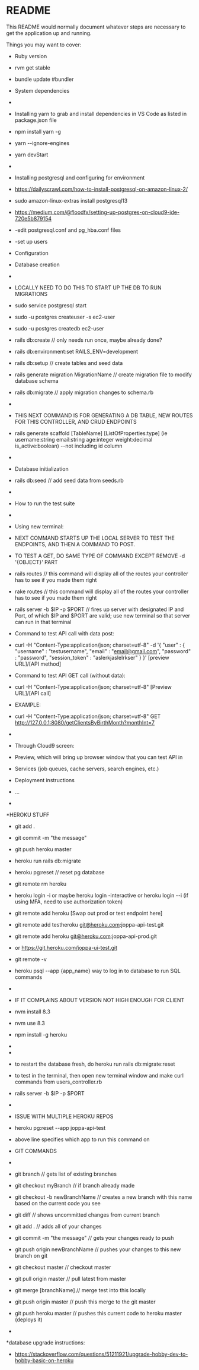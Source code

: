 # README

This README would normally document whatever steps are necessary to get the
application up and running.

Things you may want to cover:

* Ruby version
* rvm get stable
* bundle update #bundler

* System dependencies
* 
* Installing yarn to grab and install dependencies in VS Code as listed in package.json file
* npm install yarn -g
* yarn --ignore-engines
* yarn devStart
*
* Installing postgresql and configuring for environment
* https://dailyscrawl.com/how-to-install-postgresql-on-amazon-linux-2/
* sudo amazon-linux-extras install postgresql13

* https://medium.com/@floodfx/setting-up-postgres-on-cloud9-ide-720e5b879154
* -edit postgresql.conf and pg_hba.conf files
* -set up users

* Configuration

* Database creation
* 
* LOCALLY NEED TO DO THIS TO START UP THE DB TO RUN MIGRATIONS
* sudo service postgresql start
* sudo -u postgres createuser -s ec2-user
* sudo -u postgres createdb ec2-user
* rails db:create // only needs run once, maybe already done?
* rails db:environment:set RAILS_ENV=development
* rails db:setup                            // create tables and seed data

* rails generate migration MigrationName    // create migration file to modify database schema
* rails db:migrate                           // apply migration changes to schema.rb
* 
* THIS NEXT COMMAND IS FOR GENERATING A DB TABLE, NEW ROUTES FOR THIS CONTROLLER, AND CRUD ENDPOINTS
* rails generate scaffold [TableName] [ListOfProperties:type] (ie username:string email:string age:integer weight:decimal is_active:boolean) --not including id column
* 
* Database initialization
* rails db:seed                             // add seed data from seeds.rb
*
* How to run the test suite
*  
* Using new terminal:
* NEXT COMMAND STARTS UP THE LOCAL SERVER TO TEST THE ENDPOINTS, AND THEN A COMMAND TO POST.
* TO TEST A GET, DO SAME TYPE OF COMMAND EXCEPT REMOVE -d '{OBJECT}' PART
* rails routes                              // this command will display all of the routes your controller has to see if you made them right
* rake routes                               // this command will display all of the routes your controller has to see if you made them right
* rails server -b $IP -p $PORT  // fires up server with designated IP and Port, of which $IP and $PORT are valid; use new terminal so that server can run in that terminal
* Command to test API call with data post:
* curl -H "Content-Type:application/json; charset=utf-8" -d '{ "user" : { "username" : "testusername", "email" : "email@gmail.com", "password" : "password", "session_token" : "aslerkjaslelrkser" } }' [preview URL]/[API method]
* Command to test API GET call (without data):
* curl -H "Content-Type:application/json; charset=utf-8" [Preview URL]/[API call]
* EXAMPLE:
* curl -H "Content-Type:application/json; charset=utf-8" GET http://127.0.0.1:8080/getClientsByBirthMonth?monthInt=7
* 
* Through Cloud9 screen:
* Preview, which will bring up browser window that you can test API in

* Services (job queues, cache servers, search engines, etc.)

* Deployment instructions

* ...
* 

*HEROKU STUFF
* git add .
* git commit -m "the message"
* git push heroku master
* heroku run rails db:migrate
* heroku pg:reset                   // reset pg database
* git remote rm heroku
* heroku login -i or maybe heroku login -interactive or heroku login --i (if using MFA, need to use authorization token)
* git remote add heroku [Swap out prod or test endpoint here] 
* git remote add testheroku git@heroku.com:joppa-api-test.git
* git remote add heroku git@heroku.com:joppa-api-prod.git
* or https://git.heroku.com/joppa-ui-test.git
* git remote -v
* heroku psql --app {app_name}      way to log in to database to run SQL commands
* 
* IF IT COMPLAINS ABOUT VERSION NOT HIGH ENOUGH FOR CLIENT
* nvm install 8.3
* nvm use 8.3
* npm install -g heroku
* 
* 
* to restart the database fresh, do heroku run rails db:migrate:reset

* to test in the terminal, then open new terminal window and make curl commands from users_controller.rb
* rails server -b $IP -p $PORT
* 

* ISSUE WITH MULTIPLE HEROKU REPOS
* heroku pg:reset --app joppa-api-test
* above line specifies which app to run this command on
* GIT COMMANDS
* 
* git branch                        // gets list of existing branches
* git checkout myBranch             // if branch already made
* git checkout -b newBranchName     // creates a new branch with this name based on the current code you see
* git diff                          // shows uncommitted changes from current branch
* git add .                         // adds all of your changes
* git commit -m "the message"       // gets your changes ready to push
* git push origin newBranchName     // pushes your changes to this new branch on git
* git checkout master               // checkout master
* git pull origin master            // pull latest from master
* git merge [branchName]            // merge test into this locally
* git push origin master            // push this merge to the git master

* git push heroku master            // pushes this current code to heroku master (deploys it)
* 

*database upgrade instructions:
* https://stackoverflow.com/questions/51211921/upgrade-hobby-dev-to-hobby-basic-on-heroku
